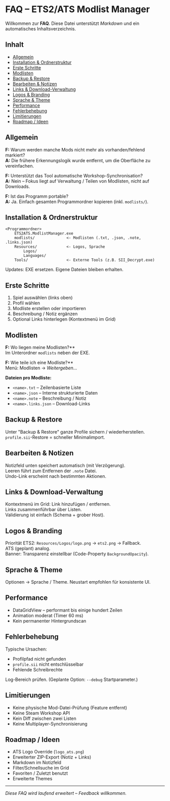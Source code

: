 # FAQ – ETS2/ATS Modlist Manager

Willkommen zur **FAQ**. Diese Datei unterstützt *Markdown* und ein automatisches Inhaltsverzeichnis.

## Inhalt
- [Allgemein](#allgemein)
- [Installation & Ordnerstruktur](#installation--ordnerstruktur)
- [Erste Schritte](#erste-schritte)
- [Modlisten](#modlisten)
- [Backup & Restore](#backup--restore)
- [Bearbeiten & Notizen](#bearbeiten--notizen)
- [Links & Download-Verwaltung](#links--download-verwaltung)
- [Logos & Branding](#logos--branding)
- [Sprache & Theme](#sprache--theme)
- [Performance](#performance)
- [Fehlerbehebung](#fehlerbehebung)
- [Limitierungen](#limitierungen)
- [Roadmap / Ideen](#roadmap--ideen)

## Allgemein
**F:** Warum werden manche Mods nicht mehr als vorhanden/fehlend markiert?  
**A:** Die frühere Erkennungslogik wurde entfernt, um die Oberfläche zu vereinfachen.

**F:** Unterstützt das Tool automatische Workshop-Synchronisation?  
**A:** Nein – Fokus liegt auf Verwaltung / Teilen von Modlisten, nicht auf Downloads.

**F:** Ist das Programm portable?  
**A:** Ja. Einfach gesamten Programmordner kopieren (inkl. `modlists/`).

## Installation & Ordnerstruktur
```
<Programmordner>
	ETS2ATS.ModlistManager.exe
	modlists/              <- Modlisten (.txt, .json, .note, .links.json)
	Resources/             <- Logos, Sprache
		Logos/
		Languages/
	Tools/                 <- Externe Tools (z.B. SII_Decrypt.exe)
```
Updates: EXE ersetzen. Eigene Dateien bleiben erhalten.

## Erste Schritte
1. Spiel auswählen (links oben)  
2. Profil wählen  
3. Modliste erstellen oder importieren  
4. Beschreibung / Notiz ergänzen  
5. Optional Links hinterlegen (Kontextmenü im Grid)

## Modlisten
**F:** Wo liegen meine Modlisten?**  
Im Unterordner `modlists` neben der EXE.

**F:** Wie teile ich eine Modliste?**  
Menü: Modlisten → *Weitergeben…*

**Dateien pro Modliste:**
- `<name>.txt` – Zeilenbasierte Liste  
- `<name>.json` – Interne strukturierte Daten  
- `<name>.note` – Beschreibung / Notiz  
- `<name>.links.json` – Download-Links

## Backup & Restore
Unter "Backup & Restore" ganze Profile sichern / wiederherstellen.  
`profile.sii`-Restore = schneller Minimalimport.

## Bearbeiten & Notizen
Notizfeld unten speichert automatisch (mit Verzögerung).  
Leeren führt zum Entfernen der `.note` Datei.  
Undo-Link erscheint nach bestimmten Aktionen.

## Links & Download-Verwaltung
Kontextmenü im Grid: Link hinzufügen / entfernen.  
Links zusammenführbar über Listen.  
Validierung ist einfach (Schema + grober Host).

## Logos & Branding
Priorität ETS2: `Resources/Logos/logo.png` → `ets2.png` → Fallback.  
ATS (geplant) analog.  
Banner: Transparenz einstellbar (Code-Property `BackgroundOpacity`).

## Sprache & Theme
Optionen → Sprache / Theme. Neustart empfohlen für konsistente UI.

## Performance
- DataGridView – performant bis einige hundert Zeilen  
- Animation moderat (Timer 60 ms)  
- Kein permanenter Hintergrundscan

## Fehlerbehebung
Typische Ursachen:
- Profilpfad nicht gefunden
- `profile.sii` nicht entschlüsselbar
- Fehlende Schreibrechte

Log-Bereich prüfen. (Geplante Option: `--debug` Startparameter.)

## Limitierungen
- Keine physische Mod-Datei-Prüfung (Feature entfernt)  
- Keine Steam Workshop API  
- Kein Diff zwischen zwei Listen  
- Keine Multiplayer-Synchronisierung

## Roadmap / Ideen
- ATS Logo Override (`logo_ats.png`)  
- Erweiterter ZIP-Export (Notiz + Links)  
- Markdown im Notizfeld  
- Filter/Schnellsuche im Grid  
- Favoriten / Zuletzt benutzt  
- Erweiterte Themes

---
*Diese FAQ wird laufend erweitert – Feedback willkommen.*

